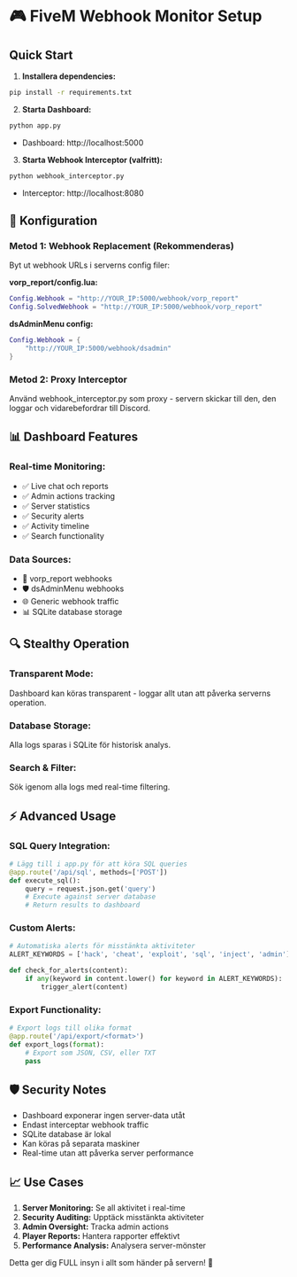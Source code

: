 # 🎮 FiveM Webhook Monitor Setup

## Quick Start

1. **Installera dependencies:**
```bash
pip install -r requirements.txt
```

2. **Starta Dashboard:**
```bash
python app.py
```
   - Dashboard: http://localhost:5000

3. **Starta Webhook Interceptor (valfritt):**
```bash
python webhook_interceptor.py
```
   - Interceptor: http://localhost:8080

## 🔧 Konfiguration

### Metod 1: Webhook Replacement (Rekommenderas)
Byt ut webhook URLs i serverns config filer:

**vorp_report/config.lua:**
```lua
Config.Webhook = "http://YOUR_IP:5000/webhook/vorp_report"
Config.SolvedWebhook = "http://YOUR_IP:5000/webhook/vorp_report"
```

**dsAdminMenu config:**
```lua
Config.Webhook = {
    "http://YOUR_IP:5000/webhook/dsadmin"
}
```

### Metod 2: Proxy Interceptor
Använd webhook_interceptor.py som proxy - servern skickar till den, den loggar och vidarebefordrar till Discord.

## 📊 Dashboard Features

### Real-time Monitoring:
- ✅ Live chat och reports
- ✅ Admin actions tracking
- ✅ Server statistics
- ✅ Security alerts
- ✅ Activity timeline
- ✅ Search functionality

### Data Sources:
- 📨 vorp_report webhooks
- 🛡️ dsAdminMenu webhooks  
- 🌐 Generic webhook traffic
- 📊 SQLite database storage

## 🔍 Stealthy Operation

### Transparent Mode:
Dashboard kan köras transparent - loggar allt utan att påverka serverns operation.

### Database Storage:
Alla logs sparas i SQLite för historisk analys.

### Search & Filter:
Sök igenom alla logs med real-time filtering.

## ⚡ Advanced Usage

### SQL Query Integration:
```python
# Lägg till i app.py för att köra SQL queries
@app.route('/api/sql', methods=['POST'])
def execute_sql():
    query = request.json.get('query')
    # Execute against server database
    # Return results to dashboard
```

### Custom Alerts:
```python
# Automatiska alerts för misstänkta aktiviteter
ALERT_KEYWORDS = ['hack', 'cheat', 'exploit', 'sql', 'inject', 'admin']

def check_for_alerts(content):
    if any(keyword in content.lower() for keyword in ALERT_KEYWORDS):
        trigger_alert(content)
```

### Export Functionality:
```python
# Export logs till olika format
@app.route('/api/export/<format>')
def export_logs(format):
    # Export som JSON, CSV, eller TXT
    pass
```

## 🛡️ Security Notes

- Dashboard exponerar ingen server-data utåt
- Endast interceptar webhook traffic
- SQLite database är lokal
- Kan köras på separata maskiner
- Real-time utan att påverka server performance

## 📈 Use Cases

1. **Server Monitoring:** Se all aktivitet i real-time
2. **Security Auditing:** Upptäck misstänkta aktiviteter
3. **Admin Oversight:** Tracka admin actions
4. **Player Reports:** Hantera rapporter effektivt
5. **Performance Analysis:** Analysera server-mönster

Detta ger dig FULL insyn i allt som händer på servern! 🎯